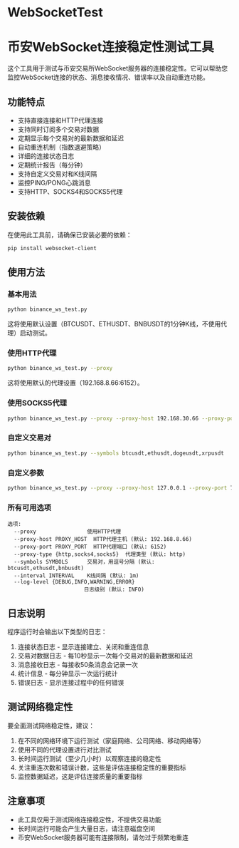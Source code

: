 # WebSocketTest
# 币安WebSocket连接稳定性测试工具
这个工具用于测试与币安交易所WebSocket服务器的连接稳定性。它可以帮助您监控WebSocket连接的状态、消息接收情况、错误率以及自动重连功能。

## 功能特点

- 支持直接连接和HTTP代理连接
- 支持同时订阅多个交易对数据
- 定期显示每个交易对的最新数据和延迟
- 自动重连机制（指数退避策略）
- 详细的连接状态日志
- 定期统计报告（每分钟）
- 支持自定义交易对和K线间隔
- 监控PING/PONG心跳消息
- 支持HTTP、SOCKS4和SOCKS5代理

## 安装依赖

在使用此工具前，请确保已安装必要的依赖：

```bash
pip install websocket-client
```

## 使用方法

### 基本用法

```bash
python binance_ws_test.py
```

这将使用默认设置（BTCUSDT、ETHUSDT、BNBUSDT的1分钟K线，不使用代理）启动测试。

### 使用HTTP代理

```bash
python binance_ws_test.py --proxy
```

这将使用默认的代理设置（192.168.8.66:6152）。

### 使用SOCKS5代理

```bash
python binance_ws_test.py --proxy --proxy-host 192.168.30.66 --proxy-port 6152 --proxy-type socks5
```

### 自定义交易对

```bash
python binance_ws_test.py --symbols btcusdt,ethusdt,dogeusdt,xrpusdt
```

### 自定义参数

```bash
python binance_ws_test.py --proxy --proxy-host 127.0.0.1 --proxy-port 7890 --symbols ethusdt,btcusdt --interval 5m
```

### 所有可用选项

```
选项:
  --proxy                使用HTTP代理
  --proxy-host PROXY_HOST  HTTP代理主机 (默认: 192.168.8.66)
  --proxy-port PROXY_PORT  HTTP代理端口 (默认: 6152)
  --proxy-type {http,socks4,socks5}  代理类型 (默认: http)
  --symbols SYMBOLS      交易对，用逗号分隔 (默认: btcusdt,ethusdt,bnbusdt)
  --interval INTERVAL    K线间隔 (默认: 1m)
  --log-level {DEBUG,INFO,WARNING,ERROR}
                        日志级别 (默认: INFO)
```

## 日志说明

程序运行时会输出以下类型的日志：

1. 连接状态日志 - 显示连接建立、关闭和重连信息
2. 交易对数据日志 - 每10秒显示一次每个交易对的最新数据和延迟
3. 消息接收日志 - 每接收50条消息会记录一次
4. 统计信息 - 每分钟显示一次运行统计
5. 错误日志 - 显示连接过程中的任何错误

## 测试网络稳定性

要全面测试网络稳定性，建议：

1. 在不同的网络环境下运行测试（家庭网络、公司网络、移动网络等）
2. 使用不同的代理设置进行对比测试
3. 长时间运行测试（至少几小时）以观察连接的稳定性
4. 关注重连次数和错误计数，这些是评估连接稳定性的重要指标
5. 监控数据延迟，这是评估连接质量的重要指标

## 注意事项

- 此工具仅用于测试网络连接稳定性，不提供交易功能
- 长时间运行可能会产生大量日志，请注意磁盘空间
- 币安WebSocket服务器可能有连接限制，请勿过于频繁地重连
